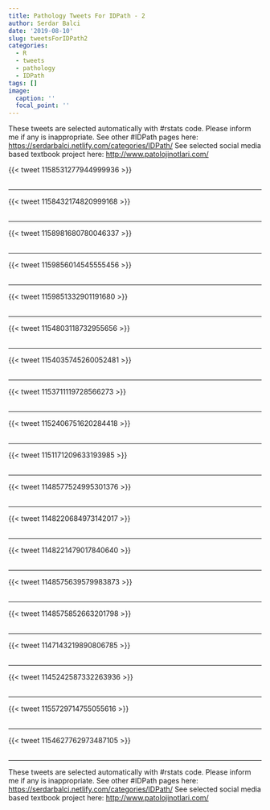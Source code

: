 ```yaml
---
title: Pathology Tweets For IDPath - 2
author: Serdar Balci
date: '2019-08-10'
slug: tweetsForIDPath2
categories:
  - R
  - tweets
  - pathology
  - IDPath
tags: []
image:
  caption: ''
  focal_point: ''
---
```



These tweets are selected automatically with #rstats code. Please inform me if any is inappropriate.
See other #IDPath pages here: https://serdarbalci.netlify.com/categories/IDPath/ 
See selected social media based textbook project here: http://www.patolojinotlari.com/

{{< tweet 1158531277944999936 >}}
<br>
<br>
<hr>
{{< tweet 1158432174820999168 >}}
<br>
<br>
<hr>
{{< tweet 1158981680780046337 >}}
<br>
<br>
<hr>
{{< tweet 1159856014545555456 >}}
<br>
<br>
<hr>
{{< tweet 1159851332901191680 >}}
<br>
<br>
<hr>
{{< tweet 1154803118732955656 >}}
<br>
<br>
<hr>
{{< tweet 1154035745260052481 >}}
<br>
<br>
<hr>
{{< tweet 1153711119728566273 >}}
<br>
<br>
<hr>
{{< tweet 1152406751620284418 >}}
<br>
<br>
<hr>
{{< tweet 1151171209633193985 >}}
<br>
<br>
<hr>
{{< tweet 1148577524995301376 >}}
<br>
<br>
<hr>
{{< tweet 1148220684973142017 >}}
<br>
<br>
<hr>
{{< tweet 1148221479017840640 >}}
<br>
<br>
<hr>
{{< tweet 1148575639579983873 >}}
<br>
<br>
<hr>
{{< tweet 1148575852663201798 >}}
<br>
<br>
<hr>
{{< tweet 1147143219890806785 >}}
<br>
<br>
<hr>
{{< tweet 1145242587332263936 >}}
<br>
<br>
<hr>
{{< tweet 1155729714755055616 >}}
<br>
<br>
<hr>
{{< tweet 1154627762973487105 >}}
<br>
<br>
<hr>


These tweets are selected automatically with #rstats code. Please inform me if any is inappropriate.
See other #IDPath pages here: https://serdarbalci.netlify.com/categories/IDPath/ 
See selected social media based textbook project here: http://www.patolojinotlari.com/
